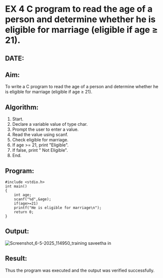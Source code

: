 # EX 4 C program to read the age of a person and determine whether he is eligible for marriage (eligible if age ≥ 21).
## DATE:
## Aim:
To write a C program to read the age of a person and determine whether he is eligible for marriage (eligible if age ≥ 21).

## Algorithm:
1. Start. 
2. Declare a variable value of type char. 
3. Prompt the user to enter a value. 
4. Read the value using scanf. 
5. Check eligible for marriage. 
6. If age >= 21, print "Eligible". 
7. If false, print " Not Eligible". 
8. End.  

## Program:
```
#include <stdio.h>
int main()
{
    int age;
    scanf("%d",&age);
    if(age>=21)
    printf("He is eligible for marriage\n");
    return 0;   
}
```
## Output:
![Screenshot_6-5-2025_114950_training saveetha in](https://github.com/user-attachments/assets/7a58f5a5-7c60-401f-bfbc-16b710cdfff4)

## Result:
Thus the program was executed and the output was verified successfully.
